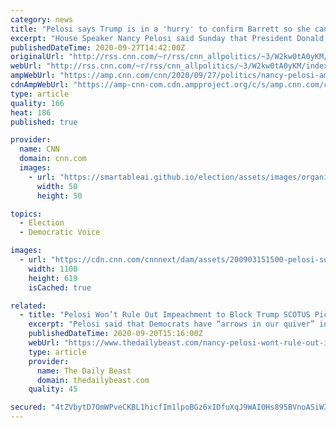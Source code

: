 ```yaml
---
category: news
title: "Pelosi says Trump is in a 'hurry' to confirm Barrett so she can partake in Obamacare case"
excerpt: "House Speaker Nancy Pelosi said Sunday that President Donald Trump is in a \"hurry\" to confirm his Supreme Court nominee so that the conservative jurist can participate in a highly consequential Obamacare case the court is set to hear days after the election.\n    \n"
publishedDateTime: 2020-09-27T14:42:00Z
originalUrl: "http://rss.cnn.com/~r/rss/cnn_allpolitics/~3/W2kw0tA0yKM/index.html"
webUrl: "http://rss.cnn.com/~r/rss/cnn_allpolitics/~3/W2kw0tA0yKM/index.html"
ampWebUrl: "https://amp.cnn.com/cnn/2020/09/27/politics/nancy-pelosi-amy-coney-barrett-obamacare-cnntv/index.html"
cdnAmpWebUrl: "https://amp-cnn-com.cdn.ampproject.org/c/s/amp.cnn.com/cnn/2020/09/27/politics/nancy-pelosi-amy-coney-barrett-obamacare-cnntv/index.html"
type: article
quality: 166
heat: 186
published: true

provider:
  name: CNN
  domain: cnn.com
  images:
    - url: "https://smartableai.github.io/election/assets/images/organizations/cnn.com-50x50.jpg"
      width: 50
      height: 50

topics:
  - Election
  - Democratic Voice

images:
  - url: "https://cdn.cnn.com/cnnnext/dam/assets/200903151500-pelosi-super-tease.jpg"
    width: 1100
    height: 619
    isCached: true

related:
  - title: "Pelosi Won’t Rule Out Impeachment to Block Trump SCOTUS Pick"
    excerpt: "Pelosi said that Democrats have “arrows in our quiver” in order to stall the process of confirming President Trump’s Supreme Court nominee."
    publishedDateTime: 2020-09-20T15:16:00Z
    webUrl: "https://www.thedailybeast.com/nancy-pelosi-wont-rule-out-impeachment-to-block-trump-scotus-pick"
    type: article
    provider:
      name: The Daily Beast
      domain: thedailybeast.com
    quality: 45

secured: "4tZVbytD7OmWPveCKBL1hicfIm1lpoBGz6xIDfuXqJ9WAI0Hs895BVnoASiW37I6dwTxj7hCnUNMwj/xAN2RuLaOkWg3ILwoe5i6Cvw+1tWDdpSLym3ONTqxk/xZpmt8MBZbgvm0PcX7tvzBrvC3UAlwrJNUVd3868ox5SNcyo2/Qcyx+o8H/Hkws5/9uNByKntwYeeSdcEUxReFf+MB1CYm2SHf3iSNoKsVxTY4dVhIpHFNKsffedgUluYP+mCuWjRgeJ2nYdkcasK40k77bR513U46HXjLpvcw7QMkOAZqwW1+sQZSm8vIIX5ah46Atg1bstZRjJ6dVKdVXw9S9hJ8c96/zR4iANw1uGuk9QU=;GdC+Kpoe4xHrUKwy8J6pGg=="
---
```


